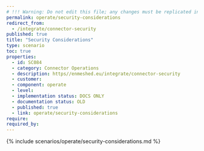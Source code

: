 ```yaml
---
# !!! Warning: Do not edit this file; any changes must be replicated in Excel !!!
permalink: operate/security-considerations
redirect_from:
  - /integrate/connector-security
published: true
title: "Security Considerations"
type: scenario
toc: true
properties:
  - id: SC084
  - category: Connector Operations
  - description: https//enmeshed.eu/integrate/connector-security
  - customer:
  - component: operate
  - level:
  - implementation status: DOCS ONLY
  - documentation status: OLD
  - published: true
  - link: operate/security-considerations
require:
required_by:
---
```


{% include scenarios/operate/security-considerations.md %}
